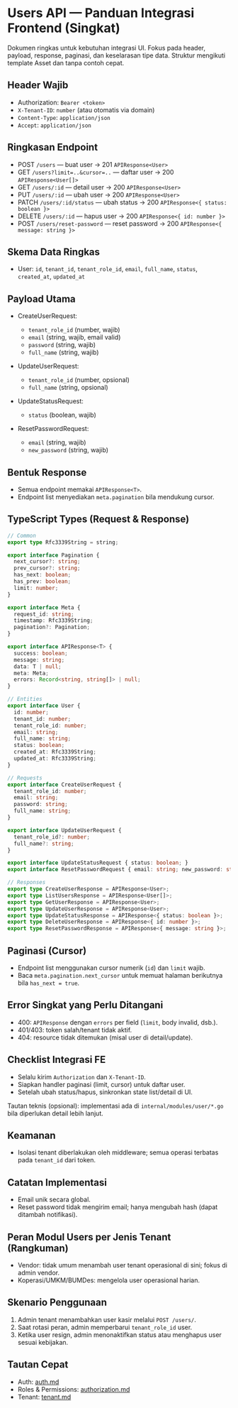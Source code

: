 # Users API — Panduan Integrasi Frontend (Singkat)

Dokumen ringkas untuk kebutuhan integrasi UI. Fokus pada header, payload, response, paginasi, dan keselarasan tipe data. Struktur mengikuti template Asset dan tanpa contoh cepat.

## Header Wajib

- Authorization: `Bearer <token>`
- `X-Tenant-ID`: `number` (atau otomatis via domain)
- `Content-Type`: `application/json`
- `Accept`: `application/json`

## Ringkasan Endpoint

- POST `/users` — buat user → 201 `APIResponse<User>`
- GET `/users?limit=..&cursor=..` — daftar user → 200 `APIResponse<User[]>`
- GET `/users/:id` — detail user → 200 `APIResponse<User>`
- PUT `/users/:id` — ubah user → 200 `APIResponse<User>`
- PATCH `/users/:id/status` — ubah status → 200 `APIResponse<{ status: boolean }>`
- DELETE `/users/:id` — hapus user → 200 `APIResponse<{ id: number }>`
- POST `/users/reset-password` — reset password → 200 `APIResponse<{ message: string }>`

## Skema Data Ringkas

- User: `id`, `tenant_id`, `tenant_role_id`, `email`, `full_name`, `status`, `created_at`, `updated_at`

## Payload Utama

- CreateUserRequest:
  - `tenant_role_id` (number, wajib)
  - `email` (string, wajib, email valid)
  - `password` (string, wajib)
  - `full_name` (string, wajib)

- UpdateUserRequest:
  - `tenant_role_id` (number, opsional)
  - `full_name` (string, opsional)

- UpdateStatusRequest:
  - `status` (boolean, wajib)

- ResetPasswordRequest:
  - `email` (string, wajib)
  - `new_password` (string, wajib)

## Bentuk Response

- Semua endpoint memakai `APIResponse<T>`.
- Endpoint list menyediakan `meta.pagination` bila mendukung cursor.

## TypeScript Types (Request & Response)

```ts
// Common
export type Rfc3339String = string;

export interface Pagination {
  next_cursor?: string;
  prev_cursor?: string;
  has_next: boolean;
  has_prev: boolean;
  limit: number;
}

export interface Meta {
  request_id: string;
  timestamp: Rfc3339String;
  pagination?: Pagination;
}

export interface APIResponse<T> {
  success: boolean;
  message: string;
  data: T | null;
  meta: Meta;
  errors: Record<string, string[]> | null;
}

// Entities
export interface User {
  id: number;
  tenant_id: number;
  tenant_role_id: number;
  email: string;
  full_name: string;
  status: boolean;
  created_at: Rfc3339String;
  updated_at: Rfc3339String;
}

// Requests
export interface CreateUserRequest {
  tenant_role_id: number;
  email: string;
  password: string;
  full_name: string;
}

export interface UpdateUserRequest {
  tenant_role_id?: number;
  full_name?: string;
}

export interface UpdateStatusRequest { status: boolean; }
export interface ResetPasswordRequest { email: string; new_password: string; }

// Responses
export type CreateUserResponse = APIResponse<User>;
export type ListUsersResponse = APIResponse<User[]>;
export type GetUserResponse = APIResponse<User>;
export type UpdateUserResponse = APIResponse<User>;
export type UpdateStatusResponse = APIResponse<{ status: boolean }>;
export type DeleteUserResponse = APIResponse<{ id: number }>;
export type ResetPasswordResponse = APIResponse<{ message: string }>;
```

## Paginasi (Cursor)

- Endpoint list menggunakan cursor numerik (`id`) dan `limit` wajib.
- Baca `meta.pagination.next_cursor` untuk memuat halaman berikutnya bila `has_next = true`.

## Error Singkat yang Perlu Ditangani

- 400: `APIResponse` dengan `errors` per field (`limit`, body invalid, dsb.).
- 401/403: token salah/tenant tidak aktif.
- 404: resource tidak ditemukan (misal user di detail/update).

## Checklist Integrasi FE

- Selalu kirim `Authorization` dan `X-Tenant-ID`.
- Siapkan handler paginasi (limit, cursor) untuk daftar user.
- Setelah ubah status/hapus, sinkronkan state list/detail di UI.

Tautan teknis (opsional): implementasi ada di `internal/modules/user/*.go` bila diperlukan detail lebih lanjut.

## Keamanan

- Isolasi tenant diberlakukan oleh middleware; semua operasi terbatas pada `tenant_id` dari token.

## Catatan Implementasi

- Email unik secara global.
- Reset password tidak mengirim email; hanya mengubah hash (dapat ditambah notifikasi).

## Peran Modul Users per Jenis Tenant (Rangkuman)

- Vendor: tidak umum menambah user tenant operasional di sini; fokus di admin vendor.
- Koperasi/UMKM/BUMDes: mengelola user operasional harian.

## Skenario Penggunaan

1. Admin tenant menambahkan user kasir melalui `POST /users/`.
2. Saat rotasi peran, admin memperbarui `tenant_role_id` user.
3. Ketika user resign, admin menonaktifkan status atau menghapus user sesuai kebijakan.

## Tautan Cepat

- Auth: [auth.md](auth.md)
- Roles & Permissions: [authorization.md](authorization.md)
- Tenant: [tenant.md](tenant.md)
